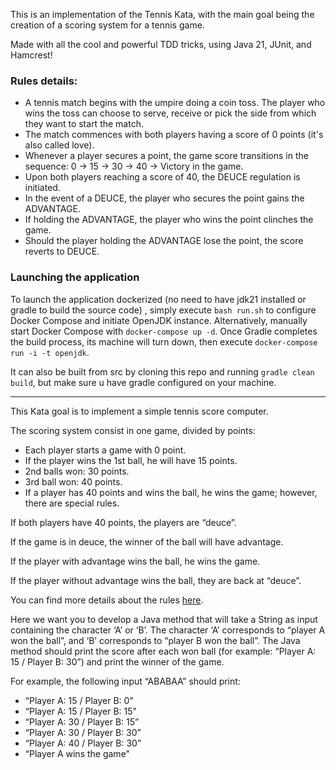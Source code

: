 This is an implementation of the Tennis Kata, with the main goal being the creation of a scoring system for a tennis game.

Made with all the cool and powerful TDD tricks, using Java 21, JUnit, and Hamcrest!

### Rules details:

- A tennis match begins with the umpire doing a coin toss. The player who wins the toss can choose to serve, receive or pick the side from which they want to start the match.
- The match commences with both players having a score of 0 points (it's also called love).
- Whenever a player secures a point, the game score transitions in the sequence: 0 -> 15 -> 30 -> 40 -> Victory in the game.
- Upon both players reaching a score of 40, the DEUCE regulation is initiated.
- In the event of a DEUCE, the player who secures the point gains the ADVANTAGE.
- If holding the ADVANTAGE, the player who wins the point clinches the game.
- Should the player holding the ADVANTAGE lose the point, the score reverts to DEUCE.

### Launching the application

To launch the application dockerized (no need to have jdk21 installed or gradle to build the source code) , 
simply execute `bash run.sh` to configure Docker Compose and initiate OpenJDK instance. 
Alternatively, manually start Docker Compose with `docker-compose up -d`. Once Gradle completes the build process, its machine will turn down, 
then execute `docker-compose run -i -t openjdk`.

It can also be built from src by cloning this repo and running `gradle clean build`, but make sure u have gradle configured on your machine.

---

This Kata goal is to implement a simple tennis score computer.

The scoring system consist in one game, divided by points:
- Each player starts a game with 0 point.
- If the player wins the 1st ball, he will have 15 points.
- 2nd balls won: 30 points.
- 3rd ball won: 40 points.
- If a player has 40 points and wins the ball, he wins the game; however, there are special rules.

If both players have 40 points, the players are “deuce”.

If the game is in deuce, the winner of the ball will have advantage.

If the player with advantage wins the ball, he wins the game.

If the player without advantage wins the ball, they are back at “deuce”.

You can find more details about the rules [here](http://en.wikipedia.org/wiki/Tennis#Scoring).

Here we want you to develop a Java method that will take a String as input containing the character ‘A’ or ‘B’. 
The character ‘A’ corresponds to “player A won the ball”, and ‘B’ corresponds to “player B won the ball”. 
The Java method should print the score after each won ball (for example: “Player A: 15 / Player B: 30”) 
and print the winner of the game.

For example, the following input “ABABAA” should print:

- “Player A: 15 / Player B: 0"
- “Player A: 15 / Player B: 15"
- “Player A: 30 / Player B: 15”
- “Player A: 30 / Player B: 30”
- “Player A: 40 / Player B: 30”
- “Player A wins the game"

